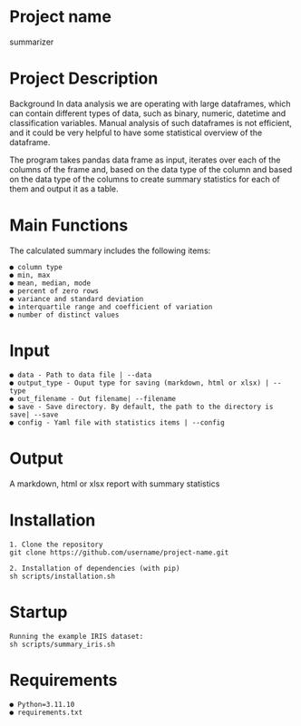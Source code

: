 # Project name

summarizer

# Project Description

Background In data analysis we are operating with large dataframes, which can contain different types of data, such as binary, numeric, datetime and classification variables. Manual analysis of such dataframes is not efficient, and it could be very helpful to have some statistical overview of the dataframe.

The program takes pandas data frame as input, iterates over each of the columns of the frame and, based on the data type of the column and based on the data type of the columns to create summary statistics for each of them and output it as a table.

# Main Functions

The calculated summary includes the following items:

    ● column type
    ● min, max
    ● mean, median, mode
    ● percent of zero rows
    ● variance and standard deviation
    ● interquartile range and coefficient of variation
    ● number of distinct values


# Input
    ● data - Path to data file | --data
    ● output_type - Ouput type for saving (markdown, html or xlsx) | --type
    ● out_filename - Out filename| --filename
    ● save - Save directory. By default, the path to the directory is save| --save
    ● config - Yaml file with statistics items | --config

# Output

A markdown, html or xlsx report with summary statistics

# Installation

    1. Clone the repository
    git clone https://github.com/username/project-name.git

    2. Installation of dependencies (with pip)
    sh scripts/installation.sh

# Startup

    Running the example IRIS dataset:
    sh scripts/summary_iris.sh

# Requirements

    ● Python=3.11.10
    ● requirements.txt